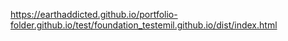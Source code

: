 https://earthaddicted.github.io/portfolio-folder.github.io/test/foundation_testemil.github.io/dist/index.html

